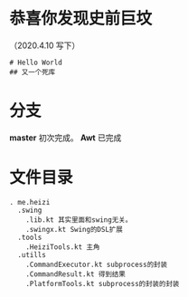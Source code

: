# 恭喜你发现史前巨坟
（2020.4.10 写下）
```
# Hello World
## 又一个死库
```
# 分支
**master** 初次完成。
**Awt**    已完成
# 文件目录 
```
. me.heizi
  .swing
    .lib.kt 其实里面和swing无关。
    .swingx.kt Swing的DSL扩展
  .tools
    .HeiziTools.kt 主角
  .utills
    .CommandExecutor.kt subprocess的封装
    .CommandResult.kt 得到结果
    .PlatformTools.kt subprocess的封装的封装
```
